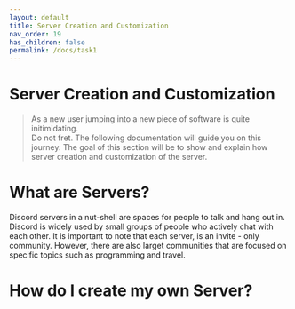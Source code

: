 ```yaml
---
layout: default
title: Server Creation and Customization
nav_order: 19
has_children: false
permalink: /docs/task1
---
```


# Server Creation and Customization
>As a new user jumping into a new piece of software is quite initimidating.<br /> 
>Do not fret. The following documentation will guide you on this journey.
>The goal of this section will be to show and explain how server creation and customization of the server.


# What are Servers?
Discord servers in a nut-shell are spaces for people to talk and hang out in. Discord is widely used by small groups of people who actively chat with each other. It is important to note that each server, is an invite - only community. However, there are also larget communities that are focused on specific topics such as programming and travel.

# How do I create my own Server?

